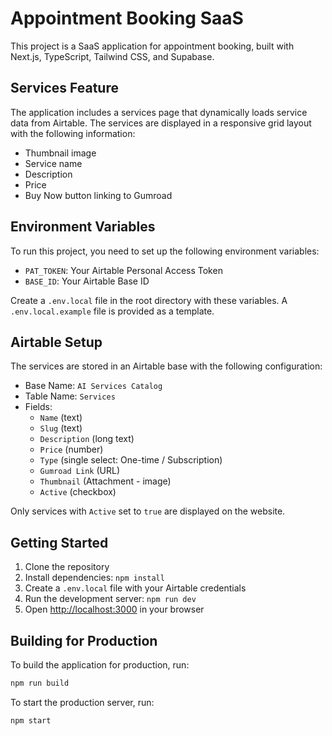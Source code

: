 # Appointment Booking SaaS

This project is a SaaS application for appointment booking, built with Next.js, TypeScript, Tailwind CSS, and Supabase.

## Services Feature

The application includes a services page that dynamically loads service data from Airtable. The services are displayed in a responsive grid layout with the following information:

- Thumbnail image
- Service name
- Description
- Price
- Buy Now button linking to Gumroad

## Environment Variables

To run this project, you need to set up the following environment variables:

- `PAT_TOKEN`: Your Airtable Personal Access Token
- `BASE_ID`: Your Airtable Base ID

Create a `.env.local` file in the root directory with these variables. A `.env.local.example` file is provided as a template.

## Airtable Setup

The services are stored in an Airtable base with the following configuration:

- Base Name: `AI Services Catalog`
- Table Name: `Services`
- Fields:
  - `Name` (text)
  - `Slug` (text)
  - `Description` (long text)
  - `Price` (number)
  - `Type` (single select: One-time / Subscription)
  - `Gumroad Link` (URL)
  - `Thumbnail` (Attachment - image)
  - `Active` (checkbox)

Only services with `Active` set to `true` are displayed on the website.

## Getting Started

1. Clone the repository
2. Install dependencies: `npm install`
3. Create a `.env.local` file with your Airtable credentials
4. Run the development server: `npm run dev`
5. Open [http://localhost:3000](http://localhost:3000) in your browser

## Building for Production

To build the application for production, run:

```bash
npm run build
```

To start the production server, run:

```bash
npm start
``` 